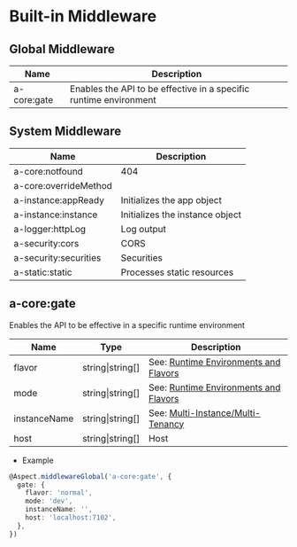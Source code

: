 # Built-in Middleware

## Global Middleware

|Name|Description|
|--|--|
|a-core:gate|Enables the API to be effective in a specific runtime environment|

## System Middleware

|Name|Description|
|--|--|
|a-core:notfound|404|
|a-core:overrideMethod||
|a-instance:appReady|Initializes the app object|
|a-instance:instance|Initializes the instance object|
|a-logger:httpLog|Log output|
|a-security:cors|CORS|
|a-security:securities|Securities|
|a-static:static|Processes static resources|

## a-core:gate

Enables the API to be effective in a specific runtime environment

|Name|Type|Description|
|--|--|--|
|flavor|string\|string[]|See: [Runtime Environments and Flavors](../../techniques/mode-flavor/introduction.md)|
|mode|string\|string[]|See: [Runtime Environments and Flavors](../../techniques/mode-flavor/introduction.md)|
|instanceName|string\|string[]|See: [Multi-Instance/Multi-Tenancy](../../techniques/instance/introduction.md)|
|host|string\|string[]|Host|

* Example

``` typescript
@Aspect.middlewareGlobal('a-core:gate', {
  gate: {
    flavor: 'normal',
    mode: 'dev',
    instanceName: '',
    host: 'localhost:7102',
  },
})
```

